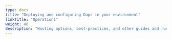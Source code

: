 ```yaml
---
type: docs
title: "Deploying and configuring Dapr in your environment"
linkTitle: "Operations"
weight: 40
description: "Hosting options, best-practices, and other guides and running your application on Dapr"
---
```


